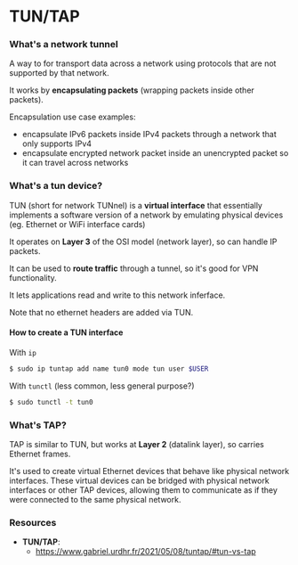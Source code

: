 # TUN/TAP

### What's a network tunnel

A way to for transport data across a network using protocols that are not supported by that network.

It works by **encapsulating packets** (wrapping packets inside other packets).

Encapsulation use case examples: 
- encapsulate IPv6 packets inside IPv4 packets through a network that only supports IPv4
- encapsulate encrypted network packet inside an unencrypted packet so it can travel across networks

### What's a tun device?

TUN (short for network TUNnel) is a **virtual interface** that essentially implements a software version of a network by emulating physical devices (eg. Ethernet or WiFi interface cards)

It operates on **Layer 3** of the OSI model (network layer), so can handle IP packets.

It can be used to **route traffic** through a tunnel, so it's good for VPN functionality.

It lets applications read and write to this network inferface.

Note that no ethernet headers are added via TUN.

#### How to create a TUN interface

With `ip`

```sh
$ sudo ip tuntap add name tun0 mode tun user $USER
```

With `tunctl` (less common, less general purpose?)
```sh
$ sudo tunctl -t tun0
```

### What's TAP?

TAP is similar to TUN, but works at **Layer 2** (datalink layer), so carries Ethernet frames.

It's used to create virtual Ethernet devices that behave like physical network interfaces. These virtual devices can be bridged with physical network interfaces or other TAP devices, allowing them to communicate as if they were connected to the same physical network.

### Resources
- **TUN/TAP**:
  - https://www.gabriel.urdhr.fr/2021/05/08/tuntap/#tun-vs-tap
